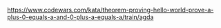 <https://www.codewars.com/kata/theorem-proving-hello-world-prove-a-plus-0-equals-a-and-0-plus-a-equals-a/train/agda>